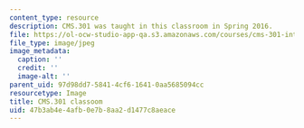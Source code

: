 ```yaml
---
content_type: resource
description: CMS.301 was taught in this classroom in Spring 2016.
file: https://ol-ocw-studio-app-qa.s3.amazonaws.com/courses/cms-301-introduction-to-game-design-methods-spring-2016/47b3ab4e4afb0e7b8aa2d1477c8aeace_35-310-2.jpg
file_type: image/jpeg
image_metadata:
  caption: ''
  credit: ''
  image-alt: ''
parent_uid: 97d98dd7-5841-4cf6-1641-0aa5685094cc
resourcetype: Image
title: CMS.301 classoom
uid: 47b3ab4e-4afb-0e7b-8aa2-d1477c8aeace
---
```

